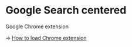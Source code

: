 # Google Search centered

Google Chrome extension

-> [How to load Chrome extension](https://webkul.com/blog/how-to-install-the-unpacked-extension-in-chrome/)